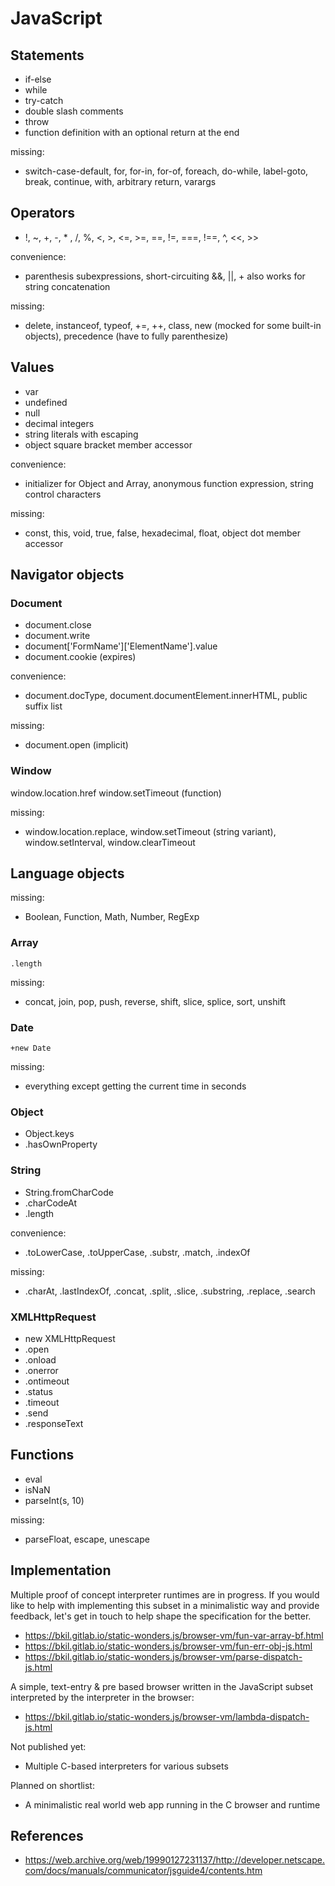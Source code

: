 # JavaScript

## Statements

* if-else
* while
* try-catch
* double slash comments
* throw
* function definition with an optional return at the end

missing:

* switch-case-default, for, for-in, for-of, foreach, do-while, label-goto, break, continue, with, arbitrary return, varargs

## Operators

* !, ~, +, -, * , /, %, <, >, <=, >=, ==, !=, ===, !==, ^, <<, >>

convenience:
* parenthesis subexpressions, short-circuiting &&, ||, + also works for string concatenation

missing:

* delete, instanceof, typeof, +=, ++, class, new (mocked for some built-in objects), precedence (have to fully parenthesize)

## Values

* var
* undefined
* null
* decimal integers
* string literals with escaping
* object square bracket member accessor

convenience:

* initializer for Object and Array, anonymous function expression, string control characters

missing:

* const, this, void, true, false, hexadecimal, float, object dot member accessor

## Navigator objects

### Document

* document.close
* document.write
* document['FormName']['ElementName'].value
* document.cookie (expires)

convenience:

* document.docType, document.documentElement.innerHTML, public suffix list

missing:

* document.open (implicit)

### Window

window.location.href
window.setTimeout (function)

missing:

* window.location.replace, window.setTimeout (string variant), window.setInterval, window.clearTimeout

## Language objects

missing:

* Boolean, Function, Math, Number, RegExp

### Array

`.length`

missing:

* concat, join, pop, push, reverse, shift, slice, splice, sort, unshift

### Date

`+new Date`

missing:

* everything except getting the current time in seconds

### Object

* Object.keys
* .hasOwnProperty

### String

* String.fromCharCode
* .charCodeAt
* .length

convenience:

* .toLowerCase, .toUpperCase, .substr, .match, .indexOf

missing:

* .charAt, .lastIndexOf, .concat, .split, .slice, .substring, .replace, .search

### XMLHttpRequest

* new XMLHttpRequest
* .open
* .onload
* .onerror
* .ontimeout
* .status
* .timeout
* .send
* .responseText

## Functions

* eval
* isNaN
* parseInt(s, 10)

missing:

* parseFloat, escape, unescape

## Implementation

Multiple proof of concept interpreter runtimes are in progress. If you would like to help with implementing this subset in a minimalistic way and provide feedback, let's get in touch to help shape the specification for the better.

* https://bkil.gitlab.io/static-wonders.js/browser-vm/fun-var-array-bf.html
* https://bkil.gitlab.io/static-wonders.js/browser-vm/fun-err-obj-js.html
* https://bkil.gitlab.io/static-wonders.js/browser-vm/parse-dispatch-js.html

A simple, text-entry & pre based browser written in the JavaScript subset interpreted by the interpreter in the browser:

* https://bkil.gitlab.io/static-wonders.js/browser-vm/lambda-dispatch-js.html

Not published yet:

* Multiple C-based interpreters for various subsets

Planned on shortlist:

* A minimalistic real world web app running in the C browser and runtime

## References

* https://web.archive.org/web/19990127231137/http://developer.netscape.com/docs/manuals/communicator/jsguide4/contents.htm
